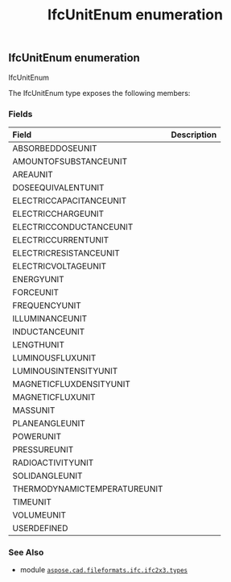 ﻿---
title: IfcUnitEnum enumeration
second_title: Aspose.CAD for Python via .NET API References
description: 
type: docs
weight: 3170
url: /python-net/aspose.cad.fileformats.ifc.ifc2x3.types/ifcunitenum/
is_root: false
---

## IfcUnitEnum enumeration

IfcUnitEnum



The IfcUnitEnum type exposes the following members:

### Fields
| Field | Description |
| :- | :- |
| ABSORBEDDOSEUNIT |  |
| AMOUNTOFSUBSTANCEUNIT |  |
| AREAUNIT |  |
| DOSEEQUIVALENTUNIT |  |
| ELECTRICCAPACITANCEUNIT |  |
| ELECTRICCHARGEUNIT |  |
| ELECTRICCONDUCTANCEUNIT |  |
| ELECTRICCURRENTUNIT |  |
| ELECTRICRESISTANCEUNIT |  |
| ELECTRICVOLTAGEUNIT |  |
| ENERGYUNIT |  |
| FORCEUNIT |  |
| FREQUENCYUNIT |  |
| ILLUMINANCEUNIT |  |
| INDUCTANCEUNIT |  |
| LENGTHUNIT |  |
| LUMINOUSFLUXUNIT |  |
| LUMINOUSINTENSITYUNIT |  |
| MAGNETICFLUXDENSITYUNIT |  |
| MAGNETICFLUXUNIT |  |
| MASSUNIT |  |
| PLANEANGLEUNIT |  |
| POWERUNIT |  |
| PRESSUREUNIT |  |
| RADIOACTIVITYUNIT |  |
| SOLIDANGLEUNIT |  |
| THERMODYNAMICTEMPERATUREUNIT |  |
| TIMEUNIT |  |
| VOLUMEUNIT |  |
| USERDEFINED |  |



### See Also
* module [`aspose.cad.fileformats.ifc.ifc2x3.types`](..)
